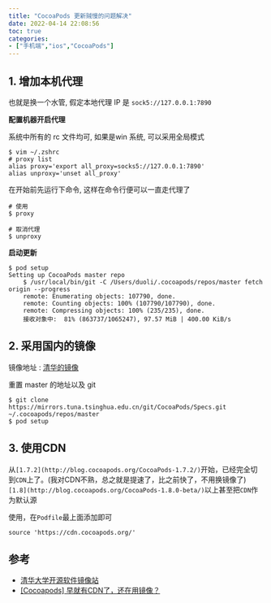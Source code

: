 ```yaml
---
title: "CocoaPods 更新贼慢的问题解决"
date: 2022-04-14 22:08:56
toc: true
categories:
- ["手机端","ios","CocoaPods"]
---
```


## 1. 增加本机代理
也就是换一个水管, 假定本地代理 IP 是 `sock5://127.0.0.1:7890`

**配置机器开启代理**

系统中所有的 rc 文件均可, 如果是win 系统, 可以采用全局模式



```
$ vim ~/.zshrc
# proxy list
alias proxy='export all_proxy=socks5://127.0.0.1:7890'
alias unproxy='unset all_proxy'
```
在开始前先运行下命令, 这样在命令行便可以一直走代理了
```
# 使用
$ proxy

# 取消代理
$ unproxy
```
**启动更新**
```
$ pod setup
Setting up CocoaPods master repo
    $ /usr/local/bin/git -C /Users/duoli/.cocoapods/repos/master fetch origin --progress
    remote: Enumerating objects: 107790, done.
    remote: Counting objects: 100% (107790/107790), done.
    remote: Compressing objects: 100% (235/235), done.
    接收对象中:  81% (863737/1065247), 97.57 MiB | 400.00 KiB/s
```

## 2. 采用国内的镜像
镜像地址 : [清华的镜像](https://mirror.tuna.tsinghua.edu.cn/help/CocoaPods/)

重置 master 的地址以及 git
```
$ git clone https://mirrors.tuna.tsinghua.edu.cn/git/CocoaPods/Specs.git ~/.cocoapods/repos/master
$ pod setup
```

## 3. 使用CDN
从`[1.7.2](http://blog.cocoapods.org/CocoaPods-1.7.2/)`开始，已经完全切到`CDN`上了。(我对CDN不熟，总之就是提速了，比之前快了，不用换镜像了) `[1.8](http://blog.cocoapods.org/CocoaPods-1.8.0-beta/)`以上甚至把`CDN`作为默认源

使用，在`Podfile`最上面添加即可
```
source 'https://cdn.cocoapods.org/'
```

## 参考

- [清华大学开源软件镜像站](https://mirror.tuna.tsinghua.edu.cn/help/CocoaPods/)
- [[Cocoapods] 早就有CDN了，还在用镜像？](https://juejin.im/post/5dce6dc4e51d453d63662718)

